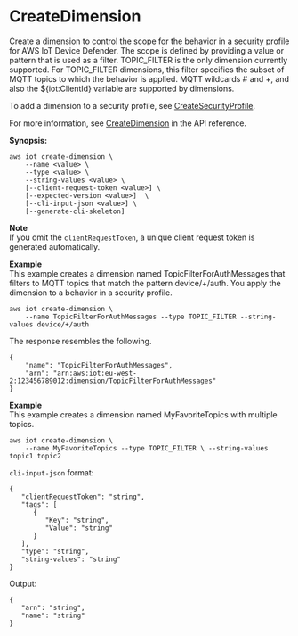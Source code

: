 # CreateDimension<a name="dd-api-iot-CreateDimension"></a>

Create a dimension to control the scope for the behavior in a security profile for AWS IoT Device Defender\. The scope is defined by providing a value or pattern that is used as a filter\. TOPIC\_FILTER is the only dimension currently supported\. For TOPIC\_FILTER dimensions, this filter specifies the subset of MQTT topics to which the behavior is applied\. MQTT wildcards \# and \+, and also the $\{iot:ClientId\} variable are supported by dimensions\.

To add a dimension to a security profile, see [CreateSecurityProfile](dd-api-iot-CreateSecurityProfile.md)\.

For more information, see [CreateDimension](https://docs.aws.amazon.com/iot/latest/apireference/API_CreateDimension.html) in the API reference\.

**Synopsis:**

```
aws iot create-dimension \
    --name <value> \
    --type <value> \
    --string-values <value> \
    [--client-request-token <value>] \
    [--expected-version <value>]  \
    [--cli-input-json <value>] \
    [--generate-cli-skeleton]
```

**Note**  
If you omit the `clientRequestToken`, a unique client request token is generated automatically\.

**Example**  
This example creates a dimension named TopicFilterForAuthMessages that filters to MQTT topics that match the pattern device/\+/auth\. You apply the dimension to a behavior in a security profile\.  

```
aws iot create-dimension \
    --name TopicFilterForAuthMessages --type TOPIC_FILTER --string-values device/+/auth
```

The response resembles the following\.

```
{
    "name": "TopicFilterForAuthMessages",
    "arn": "arn:aws:iot:eu-west-2:123456789012:dimension/TopicFilterForAuthMessages"
}
```

**Example**  
This example creates a dimension named MyFavoriteTopics with multiple topics\.  

```
aws iot create-dimension \
    --name MyFavoriteTopics --type TOPIC_FILTER \ --string-values topic1 topic2
```

`cli-input-json` format:

```
{
   "clientRequestToken": "string",
   "tags": [ 
      { 
         "Key": "string",
         "Value": "string"
      }
   ],
   "type": "string",
   "string-values": "string"
}
```

Output:

```
{
   "arn": "string",
   "name": "string"
}
```
